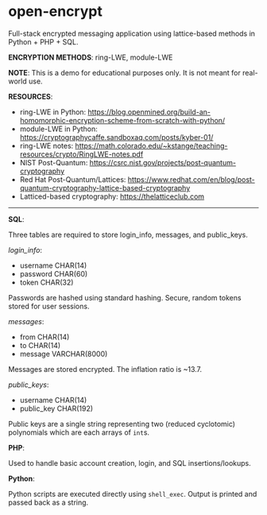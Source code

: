 # open-encrypt
Full-stack encrypted messaging application using lattice-based methods in Python + PHP + SQL.

**ENCRYPTION METHODS**: ring-LWE, module-LWE

**NOTE**: This is a demo for educational purposes only. It is not meant for real-world use.

**RESOURCES**:

- ring-LWE in Python: https://blog.openmined.org/build-an-homomorphic-encryption-scheme-from-scratch-with-python/
- module-LWE in Python: https://cryptographycaffe.sandboxaq.com/posts/kyber-01/
- ring-LWE notes: https://math.colorado.edu/~kstange/teaching-resources/crypto/RingLWE-notes.pdf
- NIST Post-Quantum: https://csrc.nist.gov/projects/post-quantum-cryptography
- Red Hat Post-Quantum/Lattices: https://www.redhat.com/en/blog/post-quantum-cryptography-lattice-based-cryptography
- Latticed-based cryptography: https://thelatticeclub.com

---

**SQL**: 

Three tables are required to store login_info, messages, and public_keys.

_login_info_:
  - username CHAR(14)
  - password CHAR(60)
  - token CHAR(32)

Passwords are hashed using standard hashing. Secure, random tokens stored for user sessions.

_messages_:
  - from CHAR(14)
  - to CHAR(14)
  - message VARCHAR(8000)

Messages are stored encrypted. The inflation ratio is ~13.7.

_public_keys_:
  - username CHAR(14)
  - public_key CHAR(192)

Public keys are a single string representing two (reduced cyclotomic) polynomials which are each arrays of `int`s.

**PHP**:

Used to handle basic account creation, login, and SQL insertions/lookups. 

**Python**:

Python scripts are executed directly using `shell_exec`. Output is printed and passed back as a string.
  
